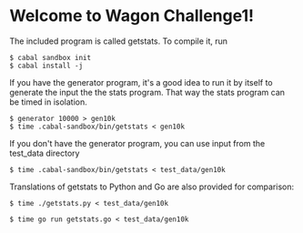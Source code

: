 Welcome to Wagon Challenge1!
============================

The included program is called getstats. To compile it, run

    $ cabal sandbox init
    $ cabal install -j

If you have the generator program, it's a good idea to
run it by itself to generate the input the the stats
program. That way the stats program can be timed in
isolation.

    $ generator 10000 > gen10k
    $ time .cabal-sandbox/bin/getstats < gen10k

If you don't have the generator program, you can use
input from the test_data directory

    $ time .cabal-sandbox/bin/getstats < test_data/gen10k

Translations of getstats to Python and Go are also provided
for comparison:

    $ time ./getstats.py < test_data/gen10k
    
    $ time go run getstats.go < test_data/gen10k

